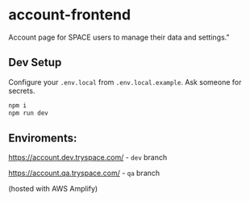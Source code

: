# account-frontend

Account page for SPACE users to manage their data and settings."

## Dev Setup

Configure your `.env.local` from `.env.local.example`. Ask someone for secrets. 

```bash
npm i
npm run dev
```

## Enviroments: 

https://account.dev.tryspace.com/ - `dev` branch

https://account.qa.tryspace.com/ - `qa` branch

(hosted with AWS Amplify)
